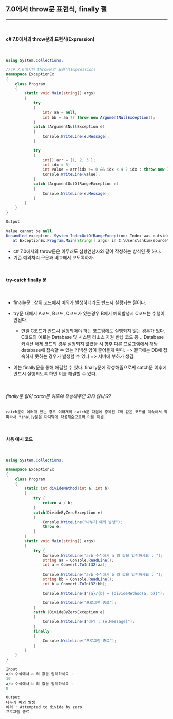 ## 7.0에서 throw문 표현식, finally 절
----------------------------------------------------------------

<br />

#### c# 7.0에서의 throw문의 표현식(Expression)

<br />

```csharp
using System.Collections;

//c# 7.0에서의 throw문의 표현식(Expression)
namespace ExceptionEx
{
    class Program
    {
        static void Main(string[] args)
        {
            try
            {
                int? aa = null;
                int bb = aa ?? throw new ArgumentNullException();
            }
            catch (ArgumentNullException e)
            {
                Console.WriteLine(e.Message);
            }

            try
            {
                int[] arr = {1, 2, 3 };
                int idx = 5;
                int value = arr[idx >= 0 && idx < 4 ? idx : throw new IndexOutOfRangeException()];
                Console.WriteLine(value);
            }
            catch (ArgumentOutOfRangeException e)
            {
                Console.WriteLine(e.Message);
            }
        }
    }
}
```

```java
Output

Value cannot be null.
Unhandled exception. System.IndexOutOfRangeException: Index was outside the bounds of the array.
   at ExceptionEx.Program.Main(String[] args) in C:\Users\shkim\source\repos\ClassEx\practice1\Program.cs:line 24
```

- c# 7.0에서의 throw문은 아무래도 삼항연산자와 같이 작성하는 방식인 듯 하다. 
- 기존 예외처리 구문과 비교해서 보도록하자.

<br />

#### try-catch finally 문

<br />

- finally문 : 상위 코드에서 예외가 발생하더라도 반드시 실행되는 절이다. 

- try문 내에서 A코드, B코드, C코드가 있는경우 B에서 예외발생시 C코드는 수행이 안된다. 
    - 만일 C코드가 반드시 실행되어야 하는 코드임에도 실행되지 않는 경우가 있다. C코드의 예로는 Database 및 시스템 리소스 자원 반납 코드 등 .. Database 커넥션 해제 코드의 경우 실행되지 않았을 시 향후 다른 프로그램에서 해당 database에 접속할 수 있는 커넥션 양이 줄어들게 된다. => 결국에는 DB에 접속하지 못하는 경우가 발생할 수 있다 => 서버에 부하가 생김. 

- 이는 finally문을 통해 해결할 수 있다. finally문에 작성해줌으로써 catch문 이후에 반드시 실행되도록 하면 이를 해결할 수 있다.

<br />

###### finally문 없이 catch문 이후에 작성해주면 되지 않나요?
```java
catch문이 여러개 있는 경우 여러개의 catch문 다음에 중복된 C와 같은 코드를 계속해서 작성해줘야 하는 번거로움이 생김
따라서 finally문을 마지막에 작성해줌으로써 이를 해결.
```

<br />

#### 사용 예시 코드

<br />

```csharp
using System.Collections;

namespace ExceptionEx
{
    class Program
    {
        static int divideMethod(int a, int b)
        {
            try { 
                return a / b;
            }
            catch(DivideByZeroException e)
            {
                Console.WriteLine("나누기 예외 발생");
                throw e;
            }
        }
        static void Main(string[] args)
        {
            try { 
                Console.WriteLine("a/b 수식에서 a 의 값을 입력하세요 : ");
                string aa = Console.ReadLine();
                int a = Convert.ToInt32(aa);
            
                Console.WriteLine("a/b 수식에서 b 의 값을 입력하세요 : ");
                string bb = Console.ReadLine();
                int b = Convert.ToInt32(bb);

                Console.WriteLine($"{a}/{b} = {divideMethod(a, b)}");

                Console.WriteLine("프로그램 종료"); 
            } 
            catch (DivideByZeroException e)
            {
                Console.WriteLine($"에러 : {e.Message}");   
            }
            finally
            {
                Console.WriteLine("프로그램 종료");
            }
        }
    }
}
```

```java
Input
a/b 수식에서 a 의 값을 입력하세요 :
10
a/b 수식에서 b 의 값을 입력하세요 :
0

Output
나누기 예외 발생
에러 : Attempted to divide by zero.
프로그램 종료
```
